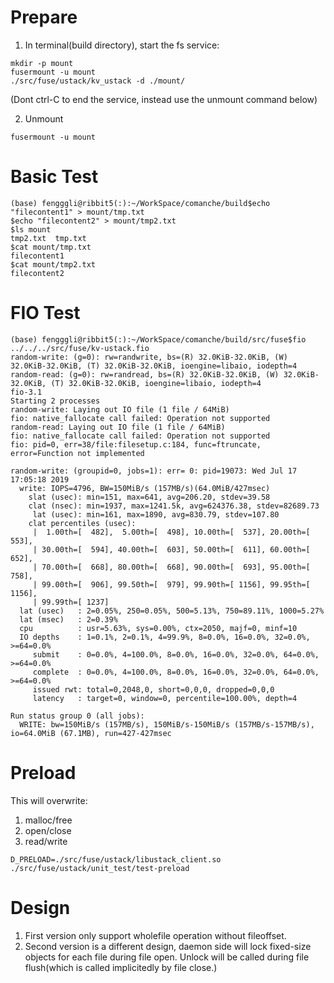 Prepare
==========

1. In terminal(build directory), start the fs service:
```
mkdir -p mount
fusermount -u mount
./src/fuse/ustack/kv_ustack -d ./mount/
```
(Dont ctrl-C to end the service, instead use the unmount command below)

2. Unmount
```
fusermount -u mount
```

Basic Test
==========
```
(base) fengggli@ribbit5(:):~/WorkSpace/comanche/build$echo "filecontent1" > mount/tmp.txt
$echo "filecontent2" > mount/tmp2.txt
$ls mount
tmp2.txt  tmp.txt
$cat mount/tmp.txt
filecontent1
$cat mount/tmp2.txt
filecontent2
```

FIO Test
=========
```
(base) fengggli@ribbit5(:):~/WorkSpace/comanche/build/src/fuse$fio ../../../src/fuse/kv-ustack.fio
random-write: (g=0): rw=randwrite, bs=(R) 32.0KiB-32.0KiB, (W) 32.0KiB-32.0KiB, (T) 32.0KiB-32.0KiB, ioengine=libaio, iodepth=4
random-read: (g=0): rw=randread, bs=(R) 32.0KiB-32.0KiB, (W) 32.0KiB-32.0KiB, (T) 32.0KiB-32.0KiB, ioengine=libaio, iodepth=4
fio-3.1
Starting 2 processes
random-write: Laying out IO file (1 file / 64MiB)
fio: native_fallocate call failed: Operation not supported
random-read: Laying out IO file (1 file / 64MiB)
fio: native_fallocate call failed: Operation not supported
fio: pid=0, err=38/file:filesetup.c:184, func=ftruncate, error=Function not implemented

random-write: (groupid=0, jobs=1): err= 0: pid=19073: Wed Jul 17 17:05:18 2019
  write: IOPS=4796, BW=150MiB/s (157MB/s)(64.0MiB/427msec)
    slat (usec): min=151, max=641, avg=206.20, stdev=39.58
    clat (nsec): min=1937, max=1241.5k, avg=624376.38, stdev=82689.73
     lat (usec): min=161, max=1890, avg=830.79, stdev=107.80
    clat percentiles (usec):
     |  1.00th=[  482],  5.00th=[  498], 10.00th=[  537], 20.00th=[  553],
     | 30.00th=[  594], 40.00th=[  603], 50.00th=[  611], 60.00th=[  652],
     | 70.00th=[  668], 80.00th=[  668], 90.00th=[  693], 95.00th=[  758],
     | 99.00th=[  906], 99.50th=[  979], 99.90th=[ 1156], 99.95th=[ 1156],
     | 99.99th=[ 1237]
  lat (usec)   : 2=0.05%, 250=0.05%, 500=5.13%, 750=89.11%, 1000=5.27%
  lat (msec)   : 2=0.39%
  cpu          : usr=5.63%, sys=0.00%, ctx=2050, majf=0, minf=10
  IO depths    : 1=0.1%, 2=0.1%, 4=99.9%, 8=0.0%, 16=0.0%, 32=0.0%, >=64=0.0%
     submit    : 0=0.0%, 4=100.0%, 8=0.0%, 16=0.0%, 32=0.0%, 64=0.0%, >=64=0.0%
     complete  : 0=0.0%, 4=100.0%, 8=0.0%, 16=0.0%, 32=0.0%, 64=0.0%, >=64=0.0%
     issued rwt: total=0,2048,0, short=0,0,0, dropped=0,0,0
     latency   : target=0, window=0, percentile=100.00%, depth=4

Run status group 0 (all jobs):
  WRITE: bw=150MiB/s (157MB/s), 150MiB/s-150MiB/s (157MB/s-157MB/s), io=64.0MiB (67.1MB), run=427-427msec
```

Preload
============

This will overwrite:
1. malloc/free
2. open/close
3. read/write

```
D_PRELOAD=./src/fuse/ustack/libustack_client.so ./src/fuse/ustack/unit_test/test-preload
```

Design 
=======

1. First version only support wholefile operation without fileoffset.
2. Second version is a different design, daemon side will lock fixed-size objects for each file during file open. Unlock will be called during file flush(which is called implicitedly by file close.)
